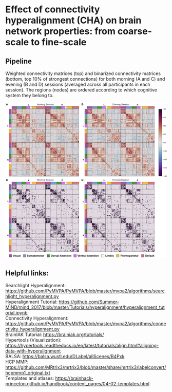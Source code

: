 # Effect of connectivity hyperalignment (CHA) on brain network properties: from coarse-scale to fine-scale

## Pipeline
Weighted connectivity matrices (top) and binarized connectivity matrices (bottom, top 10% of strongest connections) for both morning (A and C) and evening (B and D) sessions (averaged across all participants in each session). The regions (nodes) are ordered according to which cognitive system they belong to.

![alt text](https://github.com/fvfarahani/time-of-day/blob/main/corr.png?raw=true)

## Helpful links: <br />
Searchlight Hyperalignment: https://github.com/PyMVPA/PyMVPA/blob/master/mvpa2/algorithms/searchlight_hyperalignment.py <br />
Hyperalignment Tutorial: https://github.com/Summer-MIND/mind_2017/blob/master/Tutorials/hyperalignment/hyperalignment_tutorial.ipynb <br />
Connectivity Hyperalignment: https://github.com/PyMVPA/PyMVPA/blob/master/mvpa2/algorithms/connectivity_hyperalignment.py <br />
BrainIAK Tutorial: https://brainiak.org/tutorials/ <br />
Hypertools (Visualization): https://hypertools.readthedocs.io/en/latest/tutorials/align.html#aligning-data-with-hyperalignment <br />
BALSA: https://balsa.wustl.edu/DLabel/allScenes/B4Pxk <br />
HCP MMP: https://github.com/MRtrix3/mrtrix3/blob/master/share/mrtrix3/labelconvert/hcpmmp1_original.txt <br />
Templates and atlases: https://brainhack-princeton.github.io/handbook/content_pages/04-02-templates.html <br />
